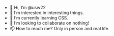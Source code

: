 - 👋 Hi, I’m @usw22
- 👀 I’m interested in interesting things.
- 🌱 I’m currently learning CSS.
- 💞️ I’m looking to collaborate on nothing!
- 📫 How to reach me? Only in person and real life.

<!---
usw22/usw22 is a ✨ special ✨ repository because its `README.md` (this file) appears on your GitHub profile.
You can click the Preview link to take a look at your changes.
--->
